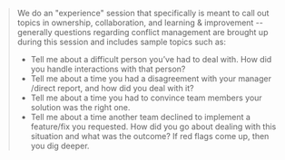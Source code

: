 
> We do an "experience" session that specifically is meant to call out topics in ownership, collaboration, and learning & improvement -- generally questions regarding conflict management are brought up during this session and includes sample topics such as:
> * Tell me about a difficult person you’ve had to deal with. How did you handle interactions with that person?
> * Tell me about a time you had a disagreement with your manager /direct report, and how did you deal with it?
> * Tell me about a time you had to convince team members your solution was the right one.
> * Tell me about a time another team declined to implement a feature/fix you requested. How did you go about dealing with this situation and what was the outcome?
> If red flags come up, then you dig deeper.
